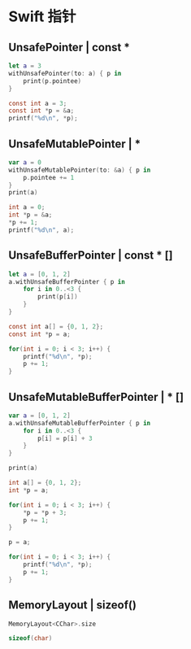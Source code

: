 # Swift 指针

## UnsafePointer | const *

```swift
let a = 3
withUnsafePointer(to: a) { p in
    print(p.pointee)
}
```

```c
const int a = 3;
const int *p = &a;
printf("%d\n", *p);
```

##  UnsafeMutablePointer | *

```swift
var a = 0
withUnsafeMutablePointer(to: &a) { p in
    p.pointee += 1
}
print(a)
```

```c
int a = 0;
int *p = &a;
*p += 1;
printf("%d\n", a);
```

## UnsafeBufferPointer | const * []

```swift
let a = [0, 1, 2]
a.withUnsafeBufferPointer { p in
    for i in 0..<3 {
        print(p[i])
    }
}
```

```c
const int a[] = {0, 1, 2};
const int *p = a;

for(int i = 0; i < 3; i++) {
    printf("%d\n", *p);
    p += 1;
}
```

## UnsafeMutableBufferPointer | * []

```swift
var a = [0, 1, 2]
a.withUnsafeMutableBufferPointer { p in
    for i in 0..<3 {
        p[i] = p[i] + 3
    }
}

print(a)
```

```c
int a[] = {0, 1, 2};
int *p = a;

for(int i = 0; i < 3; i++) {
    *p = *p + 3;
    p += 1;
}

p = a;

for(int i = 0; i < 3; i++) {
    printf("%d\n", *p);
    p += 1;
}
```

## MemoryLayout | sizeof()

```swift
MemoryLayout<CChar>.size
```

```c
sizeof(char)
```
